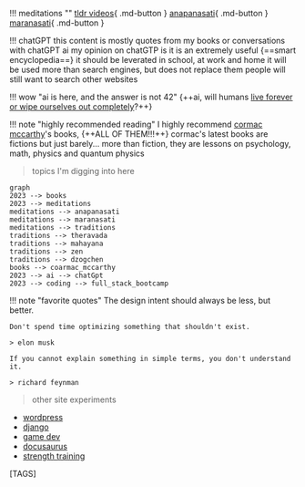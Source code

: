 
!!! meditations ""
    [tldr videos](tldr.md){ .md-button }
    [anapanasati](anapanasati.md){ .md-button }
    [maranasati](maranasati.md){ .md-button }

!!! chatGPT 
    this content is mostly quotes from my books or conversations with chatGPT ai
    my opinion on chatGTP is it is an extremely useful {==smart encyclopedia==}
    it should be leverated in school, at work and home
    it will be used more than search engines, but does not replace them
    people will still want to search other websites

!!! wow "ai is here, and the answer is not 42"
    {++ai, will humans [live forever or wipe ourselves out completely](collapse.md)?++}

!!! note "highly recommended reading"
    I highly recommend [cormac mccarthy](cormac.md)'s books, {++ALL OF THEM!!!++}
    cormac's latest books are fictions but just barely...
    more than fiction, they are lessons on psychology, math, physics and quantum physics

> topics I'm digging into here

```mermaid
graph
2023 --> books 
2023 --> meditations
meditations --> anapanasati
meditations --> maranasati 
meditations --> traditions 
traditions --> theravada 
traditions --> mahayana 
traditions --> zen
traditions --> dzogchen 
books --> coarmac_mccarthy 
2023 --> ai --> chatGpt
2023 --> coding --> full_stack_bootcamp 
```

!!! note "favorite quotes"
    The design intent should always be less, but better.

    Don't spend time optimizing something that shouldn't exist.

    > elon musk

    If you cannot explain something in simple terms, you don't understand it.

    > richard feynman

> other site experiments

- [wordpress](https://shanenull.com)
- [django](https://birdup.info)
- [game dev](https://shane0.github.io/adventure/)
- [docusaurus](https://shane0.github.io/docs/)
- [strength training](https://shane0.github.io/strength/)

[TAGS]
